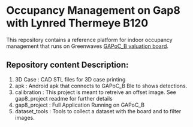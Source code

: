 # Occupancy Management on Gap8 with Lynred Thermeye B120

This repository contains a reference platform for indoor occupancy management that runs on Greenwaves [GAPoC_B valuation board](https://greenwaves-technologies.com/product/gappoc-b-occupancy-management-reference-platform/).


## Repository content Description:

1. 3D Case       : CAD STL files for 3D case printing
2. apk           : Android apk that connects to GAPoC_B Ble to shows detections.
3. calibration   : This project is meant to retreive an offset image. See gap8_project readme for further details
4. gap8_project  : Full Application Running on GAPoC_B
5. dataset_tools : Tools to collect a dataset with the board and to filter images. 